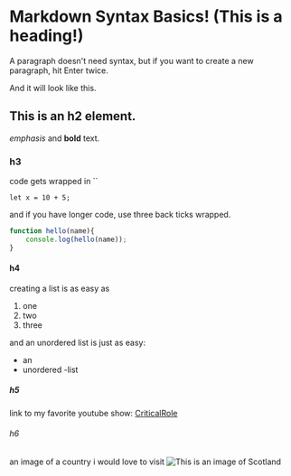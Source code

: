 # Markdown Syntax Basics! (This is a heading!) 

A paragraph doesn't need syntax, but if you want to create a new paragraph, hit Enter twice. 

And it will look like this.

## This is an h2 element. 

*emphasis* and __bold__ text.

### h3

code gets wrapped in ``

`let x = 10 + 5;`

and if you have longer code, use three back ticks wrapped. 

```javascript
function hello(name){
    console.log(hello(name));
}
```

#### h4

creating a list is as easy as 
1. one
1. two
1. three

and an unordered list is just as easy: 
- an 
- unordered
-list 

##### h5 

link to my favorite youtube show:
[CriticalRole](https://critrole.com/)

###### h6

an image of a country i would love to visit 
![This is an image of Scotland](https://paas-s3-broker-prod-lon-2edbd31f-65e0-4d35-9755-fde7c3b1b292.s3.amazonaws.com/images/Scotland_plSueFe.original.jpg)
